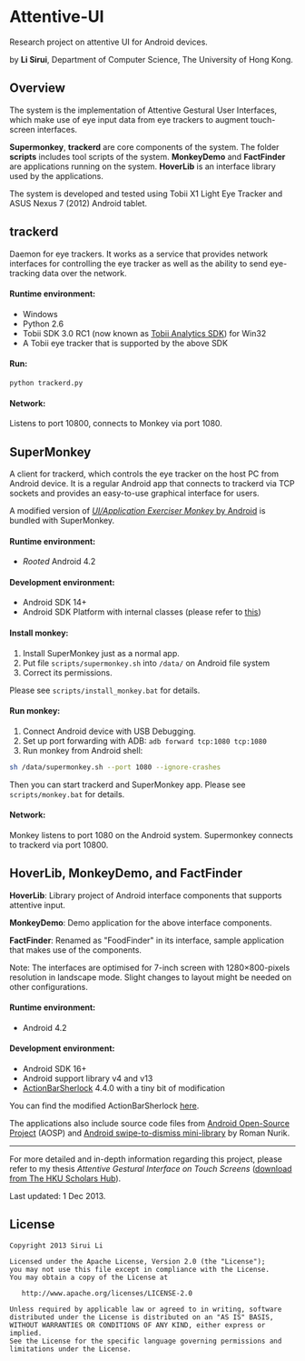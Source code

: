 Attentive-UI
============

Research project on attentive UI for Android devices.

by **Li Sirui**, Department of Computer Science, The University of Hong Kong.

## Overview

The system is the implementation of Attentive Gestural User Interfaces, which make use of eye input data from eye trackers to augment touch-screen interfaces.

**Supermonkey**, **trackerd** are core components of the system. The folder **scripts** includes tool scripts of the system. **MonkeyDemo** and **FactFinder** are applications running on the system. **HoverLib** is an interface library used by the applications.

The system is developed and tested using Tobii X1 Light Eye Tracker and ASUS Nexus 7 (2012) Android tablet.

## trackerd

Daemon for eye trackers. It works as a service that provides network interfaces for controlling the eye tracker as well as the ability to send eye-tracking data over the network.

#### Runtime environment:
* Windows
* Python 2.6
* Tobii SDK 3.0 RC1 (now known as [Tobii Analytics SDK](http://www.tobii.com/en/eye-tracking-research/global/products/software/tobii-analytics-software-development-kit/)) for Win32
* A Tobii eye tracker that is supported by the above SDK 

#### Run:
```console
python trackerd.py
```

#### Network:
Listens to port 10800, connects to Monkey via port 1080.

## SuperMonkey

A client for trackerd, which controls the eye tracker on the host PC from Android device. It is a regular Android app that connects to trackerd via TCP sockets and provides an easy-to-use graphical interface for users.

A modified version of [_UI/Application Exerciser Monkey_ by Android](http://developer.android.com/tools/help/monkey.html) is bundled with SuperMonkey.

#### Runtime environment:
* _Rooted_ Android 4.2

#### Development environment:
* Android SDK 14+
* Android SDK Platform with internal classes (please refer to [this](http://devmaze.wordpress.com/2011/01/18/using-com-android-internal-part-1-introduction/))

#### Install monkey:
1. Install SuperMonkey just as a normal app. 
2. Put file `scripts/supermonkey.sh` into `/data/` on Android file system
3. Correct its permissions.

Please see `scripts/install_monkey.bat` for details.

#### Run monkey:
1. Connect Android device with USB Debugging.
2. Set up port forwarding with ADB:
`
adb forward tcp:1080 tcp:1080
`
3. Run monkey from Android shell:

```bash
sh /data/supermonkey.sh --port 1080 --ignore-crashes
```

Then you can start trackerd and SuperMonkey app. Please see `scripts/monkey.bat` for details.

#### Network:
Monkey listens to port 1080 on the Android system.
Supermonkey connects to trackerd via port 10800.

## HoverLib, MonkeyDemo, and FactFinder

**HoverLib**: Library project of Android interface components that supports attentive input.

**MonkeyDemo**: Demo application for the above interface components.

**FactFinder**: Renamed as "FoodFinder" in its interface, sample application that makes use of the components.

Note: The interfaces are optimised for 7-inch screen with 1280×800-pixels resolution in landscape mode. Slight changes to layout might be needed on other configurations.

#### Runtime environment:
* Android 4.2

#### Development environment:
* Android SDK 16+
* Android support library v4 and v13
* [ActionBarSherlock](http://actionbarsherlock.com/) 4.4.0 with a tiny bit of modification

You can find the modified ActionBarSherlock [here](https://github.com/leethree/ActionBarSherlock/tree/hover).

The applications also include source code files from [Android Open-Source Project](http://source.android.com/) (AOSP) and [Android swipe-to-dismiss mini-library](https://github.com/romannurik/Android-SwipeToDismiss) by Roman Nurik.

----------

For more detailed and in-depth information regarding this project, please refer to my thesis _Attentive Gestural Interface on Touch Screens_ ([download from The HKU Scholars Hub](http://hub.hku.hk/bib/B50900080)).

Last updated: 1 Dec 2013.

## License

```
Copyright 2013 Sirui Li

Licensed under the Apache License, Version 2.0 (the "License");
you may not use this file except in compliance with the License.
You may obtain a copy of the License at

   http://www.apache.org/licenses/LICENSE-2.0

Unless required by applicable law or agreed to in writing, software
distributed under the License is distributed on an "AS IS" BASIS,
WITHOUT WARRANTIES OR CONDITIONS OF ANY KIND, either express or implied.
See the License for the specific language governing permissions and
limitations under the License.
```
